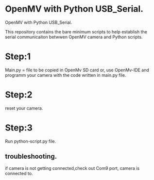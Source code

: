 # OpenMV with Python USB_Serial.
OpenMV with Python USB_Serial.

This repository contains the bare minimum scripts to help establish the serial communicaiton betwwen OpenMV camera and Python scripts.

# Step:1
Main.py = file to be copied in OpenMv SD card or, use OpenMv-IDE and programm your camera with the code written in main.py file.

# Step:2
reset your camera.

# Step:3
Run python-script.py file.

## troubleshooting.
if camera is not getting connected,check out Com9 port, camera is connected to.
